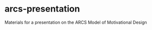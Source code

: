 arcs-presentation
=================

Materials for a presentation on the ARCS Model of Motivational Design